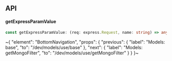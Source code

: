 

## API

#### getExpressParamValue

```ts
const getExpressParamValue: (req: express.Request, name: string) => any | undefined;
```


~{
  "element": "BottomNavigation",
  "props": {
    "previous": {
      "label": "Models: base",
      "to": "/dev/models/use/base"
    },
    "next": {
      "label": "Models: getMongoFilter",
      "to": "/dev/models/use/getMongoFilter"
    }
  }
}~
